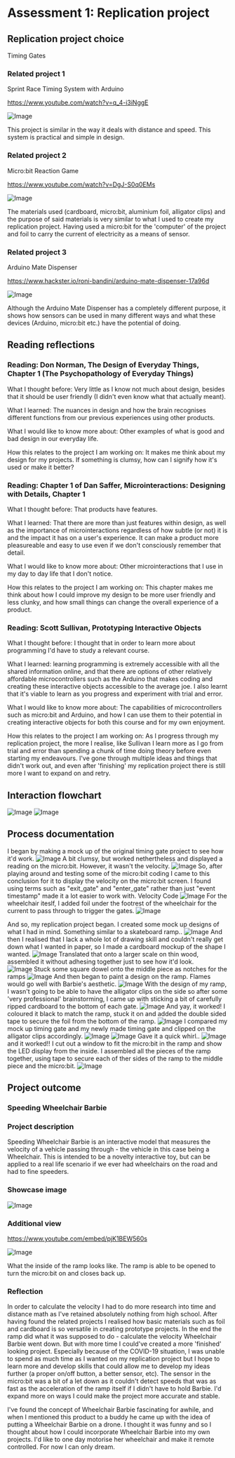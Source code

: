 # Assessment 1: Replication project

## Replication project choice ##
Timing Gates

### Related project 1 ###
Sprint Race Timing System with Arduino

https://www.youtube.com/watch?v=q_4-i3iNggE

![Image](sprintrace.png)

This project is similar in the way it deals with distance and speed. This system is practical and simple in design. 


### Related project 2 ###
Micro:bit Reaction Game 

https://www.youtube.com/watch?v=DgJ-S0q0EMs

![Image](reactiongame.jpg)

The materials used (cardboard, micro:bit, aluminium foil, alligator clips) and the purpose of said materials is very similar to what I used to create my replication project. Having used a micro:bit for the 'computer' of the project and foil to carry the current of electricity as a means of sensor. 


### Related project 3 ###
Arduino Mate Dispenser

https://www.hackster.io/roni-bandini/arduino-mate-dispenser-17a96d

![Image](mate.png)

Although the Arduino Mate Dispenser has a completely different purpose, it shows how sensors can be used in many different ways and what these devices (Arduino, micro:bit etc.) have the potential of doing. 
## Reading reflections ##

### Reading: Don Norman, The Design of Everyday Things, Chapter 1 (The Psychopathology of Everyday Things) ###

What I thought before: Very little as I know not much about design, besides that it should be user friendly (I didn't even know what that actually meant). 

What I learned: The nuances in design and how the brain recognises different functions from our previous experiences using other products. 

What I would like to know more about: Other examples of what is good and bad design in our everyday life. 

How this relates to the project I am working on: It makes me think about my design for my projects. If something is clumsy, how can I signify how it's used or make it better? 

### Reading: Chapter 1 of Dan Saffer, Microinteractions: Designing with Details, Chapter 1 ###

What I thought before: That products have features.

What I learned: That there are more than just features within design, as well as the importance of microinteractions regardless of how subtle (or not) it is and the impact it has on a user's experience. It can make a product more pleasureable and easy to use even if we don't consciously remember that detail. 

What I would like to know more about: Other microinteractions that I use in my day to day life that I don't notice. 

How this relates to the project I am working on: This chapter makes me think about how I could improve my design to be more user friendly and less clunky, and how small things can change the overall experience of a product. 

### Reading: Scott Sullivan, Prototyping Interactive Objects ###

What I thought before: I thought that in order to learn more about programming I'd have to study a relevant course.

What I learned: learning programming is extremely accessible with all the shared information online, and that there are options of other relatively affordable microcontrollers such as the Arduino that makes coding and creating these interactive objects accessible to the average joe. I also learnt that it's viable to learn as you progress and experiment with trial and error. 

What I would like to know more about: The capabilities of microcontrollers such as micro:bit and Arduino, and how I can use them to their potential in creating interactive objects for both this course and for my own enjoyment. 

How this relates to the project I am working on: As I progress through my replication project, the more I realise, like Sullivan I learn more as I go from trial and error than spending a chunk of time doing theory before even starting my endeavours. I've gone through multiple ideas and things that didn't work out, and even after 'finishing' my replication project there is still more I want to expand on and retry. 


## Interaction flowchart ##

![Image](interactionchart.jpg) ![Image](interactionchart2.jpg)

## Process documentation

I began by making a mock up of the original timing gate project to see how it'd work. 
![Image](image1.jpg)
A bit clumsy, but worked nethertheless and displayed a reading on the micro:bit. However, it wasn't the velocity. 
![Image](originalcode.png)
So, after playing around and testing some of the micro:bit coding I came to this conclusion for it to display the velocity on the micro:bit screen. I found using terms such as "exit_gate" and "enter_gate" rather than just "event timestamp" made it a lot easier to work with. 
Velocity Code
![Image](code.png)
For the wheelchair iteslf, I added foil under the footrest of the wheelchair for the current to pass through to trigger the gates. 
![Image](barbiefeet.jpg)

And so, my replication project began. I created some mock up designs of what I had in mind. Something similar to a skateboard ramp..
![Image](image4.jpg)
And then I realised that I lack a whole lot of drawing skill and couldn't really get down what I wanted in paper, so I made a cardboard mockup of the shape I wanted. 
![Image](image3.jpg)
Translated that onto a larger scale on thin wood, assembled it without adhesing together just to see how it'd look.  
![Image](imagewood.jpg)
Stuck some square dowel onto the middle piece as notches for the ramps
![Image](template.jpg)
And then began to paint a design on the ramp. Flames would go well with Barbie's aesthetic. 
![Image](image5.jpg)
With the design of my ramp, I wasn't going to be able to have the alligator clips on the side so after some 'very professional' brainstorming, I came up with sticking a bit of carefully ripped cardboard to the bottom of each gate. 
![Image](image6.jpg)
And yay, it worked! I coloured it black to match the ramp, stuck it on and added the double sided tape to secure the foil from the bottom of the ramp. 
![Image](image7.jpg)
I compared my mock up timing gate and my newly made timing gate and clipped on the alligator clips accordingly. 
![Image](image8.jpg)
![Image](image9.png)
Gave it a quick whirl..
![Image](image10.jpg)
and it worked!! I cut out a window to fit the micro:bit in the ramp and show the LED display from the inside. I assembled all the pieces of the ramp together, using tape to secure each of ther sides of the ramp to the middle piece and the micro:bit. 
![Image](image11.jpg)




## Project outcome ##

### Speeding Wheelchair Barbie ###
### Project description ###

Speeding Wheelchair Barbie is an interactive model that measures the velocity of a vehicle passing through - the vehicle in this case being a Wheelchair. This is intended to be a novelty interactive toy, but can be applied to a real life scenario if we ever had wheelchairs on the road and had to fine speeders.

### Showcase image ###

![Image](showcaseimage.jpg)

### Additional view ###
https://www.youtube.com/embed/pjK1BEW560s

![Image](image12.jpg)

What the inside of the ramp looks like. The ramp is able to be opened to turn the micro:bit on and closes back up. 
### Reflection ###

In order to calculate the velocity I had to do more research into time and distance math as I've retained absolutely nothing from high school. After having found the related projects I realised how basic materials such as foil and cardboard is so versatile in creating prototype projects. 
In the end the ramp did what it was supposed to do - calculate the velocity Wheelchair Barbie went down. But with more time I could've created a more 'finished' looking project. Especially because of the COVID-19 situation, I was unable to spend as much time as I wanted on my replication project but I hope to learn more and develop skills that could allow me to develop my ideas further (a proper on/off button, a better sensor, etc). The sensor in the micro:bit was a bit of a let down as it couldn't detect speeds that was as fast as the acceleration of the ramp itself if I didn't have to hold Barbie. I'd expand more on ways I could make the project more accurate and stable.

I've found the concept of Wheelchair Barbie fascinating for awhile, and when I mentioned this product to a buddy he came up with the idea of putting a Wheelchair Barbie on a drone. I thought it was funny and so I thought about how I could incorporate Wheelchair Barbie into my own projects. I'd like to one day motorise her wheelchair and make it remote controlled. For now I can only dream. 
